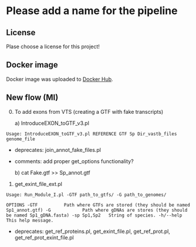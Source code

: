 # Please add a name for the pipeline

## License
Plase choose a license for this project!

## Docker image
Docker image was uploaded to [Docker Hub](https://cloud.docker.com/u/biocorecrg/repository/docker/biocorecrg/exon_intron_pipe). 


## New flow (MI)

0) To add exons from VTS (creating a GTF with fake transcripts)

     a) IntroduceEXON_toGTF_v3.pl 

`Usage: IntroduceEXON_toGTF_v3.pl REFERENCE GTF Sp Dir_vastb_files genome_file`

* deprecates: join_annot_fake_files.pl
* comments: add proper get_options functionality?

     b) cat Fake.gtf >> Sp_annot.gtf


1) get_exint_file_ext.pl 

`Usage: Run_Module_I.pl -GTF path_to_gtfs/ -G path_to_genomes/`

`OPTIONS
     -GTF          Path where GTFs are stored (they should be named Sp1_annot.gtf)
     -G            Path where gDNAs are stores (they should be named Sp1_gDNA.fasta)
     -sp Sp1,Sp2   String of species.
     -h/--help     This help message.`


* deprecates: get_ref_proteins.pl, get_exint_file.pl, get_ref_prot.pl, get_ref_prot_exint_file.pl
